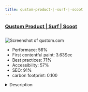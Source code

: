 ```yaml
---
title: qustom-product-|-surf-|-scoot
---
```


<div style="height: 3rem">
  <a href="http://qustom.com"><h3>Qustom Product | Surf | Scoot</h3></a>
</div>
<img loading="lazy" src="/images/thumbs/qustom.com.jpg" alt="Screenshot of qustom.com" />
<ul>
  <li>Performace: 56%</li>
  <li>
    First contentful paint:
    3.63Sec
  </li>
  <li>Best practices: 71%</li>
  <li>Accessibility: 57%</li>
  <li>SEO: 91%</li>
  <li>carbon footprint: 0.100</li>
</ul>
<details>
  <summary>Description</summary>
  <p>Qustom Product was borne from a sixties aesthetic, transformed to achieve modern performance qualities - for surfing and your Lambretta.I used JoomlaXTC's "Stocky" template. Most of its features worked very well right out of the box.</p>
</details>

